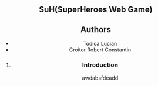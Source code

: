 <!DOCTYPE html>
<html>
<head>
    <title>SuH(SuperHeroes Web Game)</title>
    <meta charset="utf-8">
</head>
    
<body>
      <article>
        <header>
        <h1>SuH(SuperHeroes Web Game)</h1>
        <div role="contentinfo">
            <section typeof="sa:AuthorsList">
            <h2>Authors</h2>
            <ul>
                <li>Todica Lucian</li>
                <li>Croitor Robert Constantin</li>
            </ul>
            </section>
            <ol>
                <section>
                <li>
                <h3>Introduction</h3>
                <p>awdabsfdeadd</p>
                </li>
                </section>
            </ol>
        </div>
        </header>
      </article>
</body>
</html>
